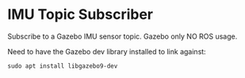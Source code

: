 # IMU Topic Subscriber

Subscribe to a Gazebo IMU sensor topic. Gazebo only NO ROS usage.

Need to have the Gazebo dev library installed to link against:

`sudo apt install libgazebo9-dev`
